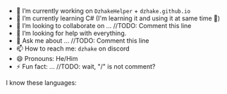 - 🔭 I’m currently working on `DzhakeHelper` + `dzhake.github.io`
- 🌱 I’m currently learning C# (I'm learning it and using it at same time 🥴)
- 👯 I’m looking to collaborate on ... //TODO: Comment this line
- 🤔 I’m looking for help with everything.
- 💬 Ask me about ... //TODO: Comment this line
- 📫 How to reach me: `dzhake` on discord
- 😄 Pronouns: He/Him
- ⚡ Fun fact: ... //TODO: wait, "/" is not comment?

I know these languages:
